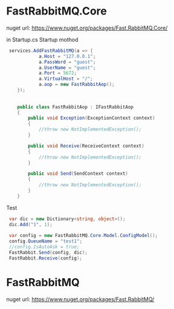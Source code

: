 # FastRabbitMQ.Core
nuget url: https://www.nuget.org/packages/Fast.RabbitMQ.Core/

in Startup.cs Startup mothod
```csharp
 services.AddFastRabbitMQ(a => {
            a.Host = "127.0.0.1";
            a.PassWord = "guest";
            a.UserName = "guest";
            a.Port = 5672;
            a.VirtualHost = "/";
            a.aop = new FastRabbitAop();
    });
    
    
    public class FastRabbitAop : IFastRabbitAop
    {
        public void Exception(ExceptionContext context)
        {
            //throw new NotImplementedException();
        }

        public void Receive(ReceiveContext context)
        {
            //throw new NotImplementedException();
        }

        public void Send(SendContext context)
        {
            //throw new NotImplementedException();
        }
    }
```
Test
```csharp
 var dic = new Dictionary<string, object>();
 dic.Add("1", 1);
 
 var config = new FastRabbitMQ.Core.Model.ConfigModel();
 config.QueueName = "test1";
 //config.IsAutoAsk = true;
 FastRabbit.Send(config, dic);
 FastRabbit.Receive(config);
 ```
  
# FastRabbitMQ
nuget url: https://www.nuget.org/packages/Fast.RabbitMQ/
